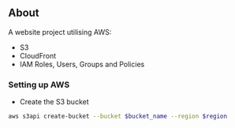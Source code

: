 ## About

A website project utilising AWS:
- S3
- CloudFront
- IAM Roles, Users, Groups and Policies

### Setting up AWS

- Create the S3 bucket

```bash
aws s3api create-bucket --bucket $bucket_name --region $region
```


